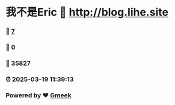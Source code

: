 # 我不是Eric :link: http://blog.lihe.site 
### :page_facing_up: [7](http://blog.lihe.site/tag.html) 
### :speech_balloon: 0 
### :hibiscus: 35827 
### :alarm_clock: 2025-03-19 11:39:13 
### Powered by :heart: [Gmeek](https://github.com/Meekdai/Gmeek)
